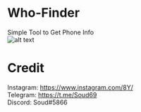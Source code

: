 # Who-Finder
Simple Tool to Get Phone Info <br>
![alt text](https://github.com/Soud69/Who-Finder/blob/main/image.jpg?raw=true)
# Credit

Instagram: https://www.instagram.com/8Y/ <br>
Telegram: https://t.me/Soud69 <br>
Discord: Soud#5866


